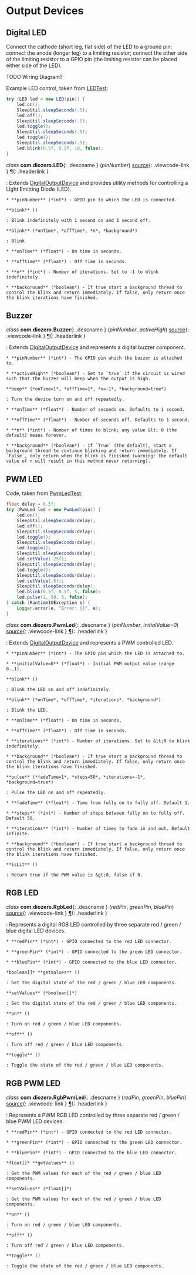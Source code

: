 # Output Devices

## Digital LED

Connect the cathode (short leg, flat side) of the LED to a ground pin; connect the anode (longer leg) to a limiting resistor; connect the other side of the limiting resistor to a GPIO pin (the limiting resistor can be placed either side of the LED).

TODO Wiring Diagram?

Example LED control, taken from [LEDTest](https://github.com/mattjlewis/diozero/blob/master/diozero-core/src/main/java/com/diozero/sampleapps/LEDTest.java):

```java
try (LED led = new LED(pin)) {
	led.on();
	SleepUtil.sleepSeconds(.5);
	led.off();
	SleepUtil.sleepSeconds(.5);
	led.toggle();
	SleepUtil.sleepSeconds(.5);
	led.toggle();
	SleepUtil.sleepSeconds(.5);
	led.blink(0.5f, 0.5f, 10, false);
}
```

*class* **com.diozero.LED**{: .descname } (*pinNumber*) [source](https://github.com/mattjlewis/diozero/blob/master/diozero-core/src/main/java/com/diozero/LED.java){: .viewcode-link } [&para;](OutputDevices.md#led "Permalink to this definition"){: .headerlink }

: Extends [DigitalOutputDevice](API.md#digitaloutputdevice) and provides utility methods for controlling a Light Emitting Diode (LED).
    
    * **pinNumber** (*int*) - GPIO pin to which the LED is connected.

    **blink** ()

    : Blink indefinitely with 1 second on and 1 second off.
    
    **blink** (*onTime*, *offTime*, *n*, *background*)
    
    : Blink
    
    * **onTime** (*float*) - On time in seconds.
    
    * **offtime** (*float*) - Off time in seconds.
    
    * **n** (*int*) - Number of iterations. Set to -1 to blink indefinitely.
    
    * **background** (*boolean*) - If true start a background thread to control the blink and return immediately. If false, only return once the blink iterations have finished.


## Buzzer

*class* **com.diozero.Buzzer**{: .descname } (*pinNumber*, *activeHigh*) [source](https://github.com/mattjlewis/diozero/blob/master/diozero-core/src/main/java/com/diozero/Buzzer.java){: .viewcode-link } [&para;](OutputDevices.md#buzzer "Permalink to this definition"){: .headerlink }

: Extends [DigitalOutputDevice](API.md#digitaloutputdevice) and represents a digital buzzer component.
    
    * **pinNumber** (*int*) - The GPIO pin which the buzzer is attached to.
    
    * **activeHigh** (*boolean*) - Set to `true` if the circuit is wired such that the buzzer will beep when the output is high.
    
    **beep** (*onTime=1*, *offTime=1*, *n=-1*, *background=true*)
    
    : Turn the device turn on and off repeatedly.
    
    * **onTime** (*float*) - Number of seconds on. Defaults to 1 second.
    
    * **offTime** (*float*) - Number of seconds off. Defaults to 1 second.
    
    * **n** (*int*) - Number of times to blink; any value &lt; 0 (the default) means forever.
    
    * **background** (*boolean*) - If `True` (the default), start a background thread to continue blinking and return immediately. If `False`, only return when the blink is finished (warning: the default value of n will result in this method never returning).


## PWM LED

Code, taken from [PwmLedTest](https://github.com/mattjlewis/diozero/blob/master/diozero-core/src/main/java/com/diozero/sampleapps/PwmLedTest.java):

```java
float delay = 0.5f;
try (PwmLed led = new PwmLed(pin)) {
	led.on();
	SleepUtil.sleepSeconds(delay);
	led.off();
	SleepUtil.sleepSeconds(delay);
	led.toggle();
	SleepUtil.sleepSeconds(delay);
	led.toggle();
	SleepUtil.sleepSeconds(delay);
	led.setValue(.25f);
	SleepUtil.sleepSeconds(delay);
	led.toggle();
	SleepUtil.sleepSeconds(delay);
	led.setValue(.5f);
	SleepUtil.sleepSeconds(delay);
	led.blink(0.5f, 0.5f, 5, false);
	led.pulse(1, 50, 5, false);
} catch (RuntimeIOException e) {
	Logger.error(e, "Error: {}", e);
}
```

*class* **com.diozero.PwmLed**{: .descname } (*pinNumber*, *initialValue=0*) [source](https://github.com/mattjlewis/diozero/blob/master/diozero-core/src/main/java/com/diozero/PwmLed.java){: .viewcode-link } [&para;](OutputDevices.md#pwm-led "Permalink to this definition"){: .headerlink }

: Extends [DigitalOutputDevice](API.md#digitaloutputdevice) and represents a PWM controlled LED.
    
    * **pinNumber** (*int*) - The GPIO pin which the LED is attached to.
    
    * **initialValue=0** (*float*) - Initial PWM output value (range 0..1).
    
    **blink** ()
    
    : Blink the LED on and off indefinitely.
    
    **blink** (*onTime*, *offTime*, *iterations*, *background*)
    
    : Blink the LED.
    
    * **onTime** (*float*) - On time in seconds.
    
    * **offTime** (*float*) - Off time in seconds.
    
    * **iterations** (*int*) - Number of iterations. Set to &lt;0 to blink indefinitely.
    
    * **background** (*boolean*) - If true start a background thread to control the blink and return immediately. If false, only return once the blink iterations have finished.

    **pulse** (*fadeTime=1*, *steps=50*, *iterations=-1*, *background=true*)
    
    : Pulse the LED on and off repeatedly.
    
    * **fadeTime** (*float*) - Time from fully on to fully off. Default 1.
    
    * **steps** (*int*) - Number of steps between fully on to fully off. Default 50.
    
    * **iterations** (*int*) - Number of times to fade in and out. Default infinite.
    
    * **background** (*boolean*) - If true start a background thread to control the blink and return immediately. If false, only return once the blink iterations have finished.

    **isLit** ()
    
    : Return true if the PWM value is &gt;0, false if 0.


## RGB LED

*class* **com.diozero.RgbLed**{: .descname } (*redPin*, *greenPin*, *bluePin*) [source](https://github.com/mattjlewis/diozero/blob/master/diozero-core/src/main/java/com/diozero/RgbLed.java){: .viewcode-link } [&para;](OutputDevices.md#rgb-led "Permalink to this definition"){: .headerlink }

: Represents a digital RGB LED controlled by three separate red / green / blue digital LED devices.

    * **redPin** (*int*) - GPIO connected to the red LED connector.
    
    * **greenPin** (*int*) - GPIO connected to the green LED connector.
    
    * **bluePin** (*int*) - GPIO connected to the blue LED connector.
    
    *boolean[]* **getValues** ()
    
    : Get the digital state of the red / green / blue LED components.
    
    **setValues** (*boolean[]*)
    
    : Set the digital state of the red / green / blue LED components.
    
    **on** ()
    
    : Turn on red / green / blue LED components.
    
    **off** ()
    
    : Turn off red / green / blue LED components.
    
    **toggle** ()
    
    : Toggle the state of the red / green / blue LED components.
    

## RGB PWM LED

*class* **com.diozero.RgbPwmLed**{: .descname } (*redPin*, *greenPin*, *bluePin*) [source](https://github.com/mattjlewis/diozero/blob/master/diozero-core/src/main/java/com/diozero/RgbPwmLed.java){: .viewcode-link } [&para;](OutputDevices.md#rgb-pwm-led "Permalink to this definition"){: .headerlink }

: Represents a PWM RGB LED controlled by three separate red / green / blue PWM LED devices.

    * **redPin** (*int*) - GPIO connected to the red LED connector.
    
    * **greenPin** (*int*) - GPIO connected to the green LED connector.
    
    * **bluePin** (*int*) - GPIO connected to the blue LED connector.
    
    *float[]* **getValues** ()
    
    : Get the PWM values for each of the red / green / blue LED components.
    
    **setValues** (*float[]*)
    
    : Get the PWM values for each of the red / green / blue LED components.
    
    **on** ()
    
    : Turn on red / green / blue LED components.
    
    **off** ()
    
    : Turn off red / green / blue LED components.
    
    **toggle** ()
    
    : Toggle the state of the red / green / blue LED components.

